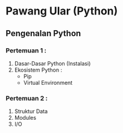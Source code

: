 # Pawang Ular (Python)


## Pengenalan Python
### Pertemuan 1 : 
  1. Dasar-Dasar Python (Instalasi)
  2. Ekosistem Python :
      - Pip
      - Virtual Environment

### Pertemuan 2 :
 1. Struktur Data
 2. Modules
 3. I/O 

